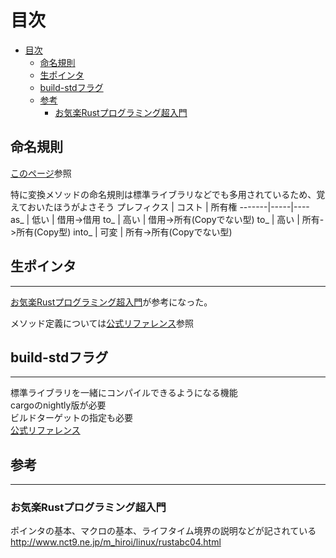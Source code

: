 # 目次

- [目次](#目次)
    - [命名規則](#命名規則)
    - [生ポインタ](#生ポインタ)
    - [build-stdフラグ](#build-stdフラグ)
    - [参考](#参考)
        - [お気楽Rustプログラミング超入門](#お気楽rustプログラミング超入門)

## 命名規則

[このページ](https://sinkuu.github.io/api-guidelines/naming.html)参照

特に変換メソッドの命名規則は標準ライブラリなどでも多用されているため、覚えておいたほうがよさそう
プレフィクス | コスト | 所有権
-------|-----|----
as_ | 低い | 借用->借用
to_ | 高い | 借用->所有(Copyでない型)
to_ | 高い | 所有->所有(Copy型)
into_ | 可変 | 所有->所有(Copyでない型)

## 生ポインタ

---

[お気楽Rustプログラミング超入門](#http://www.nct9.ne.jp/m_hiroi/linux/rustabc04.html)が参考になった。

メソッド定義については[公式リファレンス](https://doc.rust-lang.org/std/primitive.pointer.html)参照

## build-stdフラグ

---
標準ライブラリを一緒にコンパイルできるようになる機能  
cargoのnightly版が必要  
ビルドターゲットの指定も必要  
[公式リファレンス](https://doc.rust-lang.org/cargo/reference/unstable.html#build-std)

## 参考

---

### お気楽Rustプログラミング超入門

ポインタの基本、マクロの基本、ライフタイム境界の説明などが記されている  
<http://www.nct9.ne.jp/m_hiroi/linux/rustabc04.html>